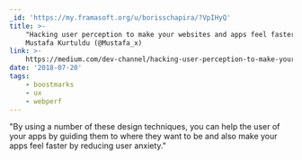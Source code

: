 ```yaml
---
_id: 'https://my.framasoft.org/u/borisschapira/?VpIHyQ'
title: >-
    "Hacking user perception to make your websites and apps feel faster",
    Mustafa Kurtuldu (@Mustafa_x)
link: >-
    https://medium.com/dev-channel/hacking-user-perception-to-make-your-websites-and-apps-feel-faster-922636b620e3
date: '2018-07-20'
tags:
    - boostmarks
    - ux
    - webperf
---
```


<div class="markdown"><p>&quot;By using a number of these design techniques, you can help the user of your apps by guiding them to where they want to be and also make your apps feel faster by reducing user anxiety.&quot;
</p></div>
